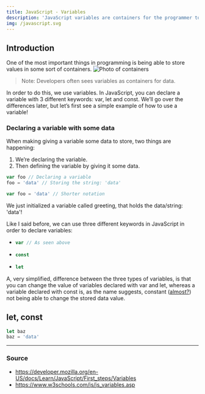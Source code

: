 ```yaml
---
title: JavaScript - Variables
description: 'JavaScript variables are containers for the programmer to store data values.'
img: /javascript.svg
---
```


## Introduction

One of the most important things in programming is being able to store values in some sort of containers.
![Photo of containers](https://images.unsplash.com/photo-1494961104209-3c223057bd26?ixid=MnwxMjA3fDB8MHxwaG90by1wYWdlfHx8fGVufDB8fHx8&ixlib=rb-1.2.1&auto=format&fit=crop&w=1892&q=80 'Containers')

> Note: Developers often sees variables as containers for data.

In order to do this, we use variables. In JavaScript, you can declare a variable with 3 different keywords: var, let and const.
We’ll go over the differences later, but let’s first see a simple example of how to use a variable!

### Declaring a variable with some data

When making giving a variable some data to store, two things are happening:

1. We’re declaring the variable.
2. Then defining the variable by giving it some data.

```js
var foo // Declaring a variable
foo = 'data' // Storing the string: 'data'

var foo = 'data' // Shorter notation
```

We just initialized a variable called greeting, that holds the data/string: 'data'!

Like I said before, we can use three different keywords in JavaScript in order to declare variables:

- ```js
  var // As seen above
  ```
- ```js
  const
  ```
- ```js
  let
  ```

A, very simplified, difference between the three types of variables, is that you can change the value of variables declared with var and let, whereas a variable declared with const is, as the name suggests, constant ([almost?](https://developer.mozilla.org/en-US/docs/Web/JavaScript/Reference/Statements/const#const_in_objects_and_arrays)) not being able to change the stored data value.

## let, const

```js
let baz
baz = 'data'
```

---

### Source

- <https://developer.mozilla.org/en-US/docs/Learn/JavaScript/First_steps/Variables>
- <https://www.w3schools.com/js/js_variables.asp>
